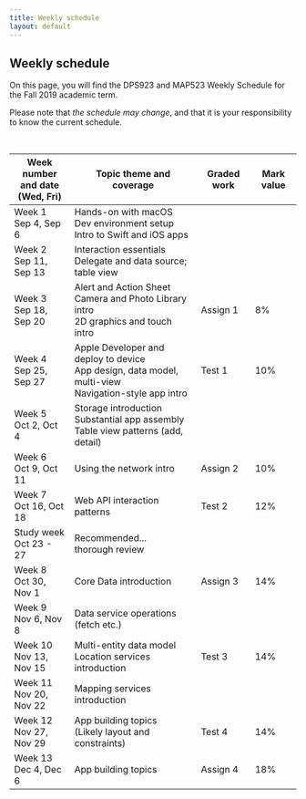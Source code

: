 ```yaml
---
title: Weekly schedule
layout: default
---
```


## Weekly schedule

On this page, you will find the DPS923 and MAP523 Weekly Schedule for the Fall 2019 academic term.

Please note that *the schedule may change*, and that it is your responsibility to know the current schedule.

<br>

Week number<br>and date<br>(Wed, Fri) | Topic theme and coverage | Graded work | Mark value
--- | --- | --- | ---
Week 1<br>Sep 4, Sep 6 | Hands-on with macOS<br>Dev environment setup<br>Intro to Swift and iOS apps | |
Week 2<br>Sep 11, Sep 13 | Interaction essentials<br>Delegate and data source; table view | |
Week 3<br>Sep 18, Sep 20 | Alert and Action Sheet<br>Camera and Photo Library intro<br>2D graphics and touch intro | Assign 1| 8%
Week 4<br>Sep 25, Sep 27 | Apple Developer and deploy to device<br>App design, data model, multi-view<br>Navigation-style app intro | Test 1 | 10%
Week 5<br>Oct 2, Oct 4 | Storage introduction<br>Substantial app assembly<br>Table view patterns (add, detail) | | 
Week 6<br>Oct 9, Oct 11 | Using the network intro | Assign 2 | 10%
Week 7<br>Oct 16, Oct 18 | Web API interaction patterns | Test 2 | 12%
Study week<br>Oct 23 - 27 | Recommended...<br>thorough review | |
Week 8<br>Oct 30, Nov 1 | Core Data introduction | Assign 3 | 14%
Week 9<br>Nov 6, Nov 8 | Data service operations (fetch etc.) | | 
Week 10<br>Nov 13, Nov 15 | Multi-entity data model<br>Location services introduction | Test 3 | 14%
Week 11<br>Nov 20, Nov 22 | Mapping services introduction | | 
Week 12<br>Nov 27, Nov 29 | App building topics<br>(Likely layout and constraints) | Test 4 | 14%
Week 13<br>Dec 4, Dec 6 | App building topics | Assign 4 | 18% | 

<br>
